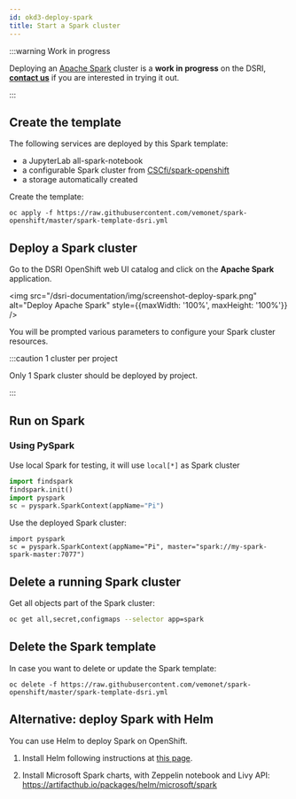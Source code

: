 ```yaml
---
id: okd3-deploy-spark
title: Start a Spark cluster
---
```



:::warning Work in progress

Deploying an [Apache Spark](https://spark.apache.org/) cluster is a **work in progress** on the DSRI, **[contact us](/dsri-documentation/help)** if you are interested in trying it out.

:::


## Create the template

The following services are deployed by this Spark template:

* a JupyterLab all-spark-notebook
* a configurable Spark cluster from [CSCfi/spark-openshift](https://github.com/CSCfi/spark-openshift)
* a storage automatically created

Create the template:

```shell
oc apply -f https://raw.githubusercontent.com/vemonet/spark-openshift/master/spark-template-dsri.yml
```

## Deploy a Spark cluster

Go to the DSRI OpenShift web UI catalog and click on the **Apache Spark** application.

<img src="/dsri-documentation/img/screenshot-deploy-spark.png" alt="Deploy Apache Spark" style={{maxWidth: '100%', maxHeight: '100%'}} />

You will be prompted various parameters to configure your Spark cluster resources.

:::caution 1 cluster per project

Only 1 Spark cluster should be deployed by project.

:::

## Run on Spark

### Using PySpark

Use local Spark for testing, it will use `local[*]` as Spark cluster

```python
import findspark
findspark.init()
import pyspark
sc = pyspark.SparkContext(appName="Pi")
```

Use the deployed Spark cluster:

```shell
import pyspark
sc = pyspark.SparkContext(appName="Pi", master="spark://my-spark-spark-master:7077")
```

## Delete a running Spark cluster

Get all objects part of the Spark cluster:

```bash
oc get all,secret,configmaps --selector app=spark
```

## Delete the Spark template

In case you want to delete or update the Spark template:

```shell
oc delete -f https://raw.githubusercontent.com/vemonet/spark-openshift/master/spark-template-dsri.yml
```

## Alternative: deploy Spark with Helm

You can use Helm to deploy Spark on OpenShift.

1. Install Helm following instructions at [this page](/dsri-documentation/docs/helm).

2. Install Microsoft Spark charts, with Zeppelin notebook and Livy API: https://artifacthub.io/packages/helm/microsoft/spark